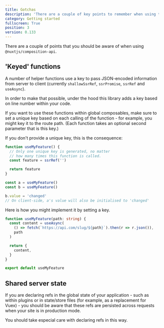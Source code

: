 ```yaml
---
title: Gotchas
description: 'There are a couple of key points to remember when using the composition API.'
category: Getting started
fullscreen: True
position: 3
version: 0.133
---
```


There are a couple of points that you should be aware of when using `@nuxtjs/composition-api`.

## **'Keyed' functions**

A number of helper functions use a key to pass JSON-encoded information from server to client (currently `shallowSsrRef`, `ssrPromise`, `ssrRef` and `useAsync`).

In order to make that possible, under the hood this library adds a key based on line number within your code.

If you want to use these functions within global composables, make sure to set a unique key based on each calling of the function - for example, you might key it to the route path. (Each function takes an optional second parameter that is this key.)

If you don't provide a unique key, this is the consequence:

```ts
function useMyFeature() {
  // Only one unique key is generated, no matter
  // how many times this function is called.
  const feature = ssrRef('')

  return feature
}

const a = useMyFeature()
const b = useMyFeature()

b.value = 'changed'
// On client-side, a's value will also be initialised to 'changed'
```

Here is how you might implement it by setting a key.

```ts
function useMyFeature(path: string) {
  const content = useAsync(
    () => fetch(`https://api.com/slug/${path}`).then(r => r.json()),
    path
  )

  return {
    content,
  }
}

export default useMyFeature
```

## **Shared server state**

If you are declaring refs in the global state of your application - such as within plugins or in state/store files (for example, as a replacement for Vuex) - you should be aware that these refs are persisted across requests when your site is in production mode.

You should take especial care with declaring refs in this way.
